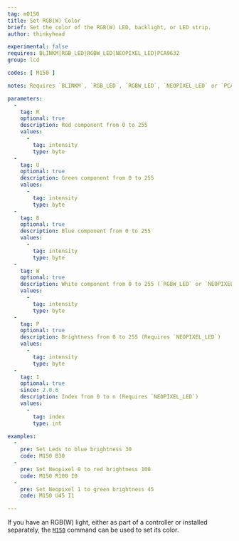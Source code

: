 ```yaml
---
tag: m0150
title: Set RGB(W) Color
brief: Set the color of the RGB(W) LED, backlight, or LED strip.
author: thinkyhead

experimental: false
requires: BLINKM|RGB_LED|RGBW_LED|NEOPIXEL_LED|PCA9632
group: lcd

codes: [ M150 ]

notes: Requires `BLINKM`, `RGB_LED`, `RGBW_LED`, `NEOPIXEL_LED` or `PCA9632`.

parameters:
  -
    tag: R
    optional: true
    description: Red component from 0 to 255
    values:
      -
        tag: intensity
        type: byte
  -
    tag: U
    optional: true
    description: Green component from 0 to 255
    values:
      -
        tag: intensity
        type: byte
  -
    tag: B
    optional: true
    description: Blue component from 0 to 255
    values:
      -
        tag: intensity
        type: byte
  -
    tag: W
    optional: true
    description: White component from 0 to 255 (`RGBW_LED` or `NEOPIXEL_LED` only)
    values:
      -
        tag: intensity
        type: byte
  -
    tag: P
    optional: true
    description: Brightness from 0 to 255 (Requires `NEOPIXEL_LED`)
    values:
      -
        tag: intensity
        type: byte
  -
    tag: I
    optional: true
    since: 2.0.6
    description: Index from 0 to n (Requires `NEOPIXEL_LED`)
    values:
      -
        tag: index
        type: int

examples:
  -
    pre: Set Leds to blue brightness 30
    code: M150 B30
  -
    pre: Set Neopixel 0 to red brightness 100
    code: M150 R100 I0
  -
    pre: Set Neopixel 1 to green brightness 45
    code: M150 U45 I1

---
```


If you have an RGB(W) light, either as part of a controller or installed separately, the [`M150`](/docs/gcode/M150.html) command can be used to set its color.
